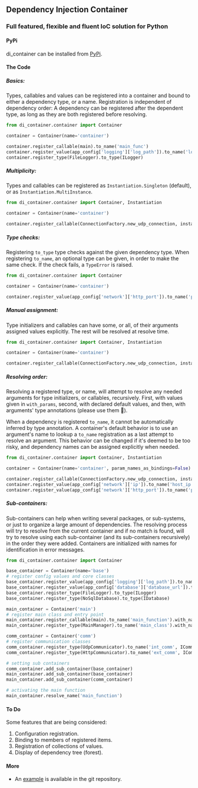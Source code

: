 ## Dependency Injection Container
### Full featured, flexible and fluent IoC solution for Python

#### PyPi
di_container can be installed from [PyPi](https://pypi.org/project/di-container/). 

#### The Code

##### Basics:
Types, callables and values can be registered into a container and bound to either a dependency type, or a name.
Registration is independent of dependency order: A dependency can be registered after the dependent type, as long as they are both registered before resolving.
```python
from di_container.container import Container

container = Container(name='container')

container.register_callable(main).to_name('main_func')
container.register_value(app_config['logging']['log_path']).to_name('log_path')
container.register_type(FileLogger).to_type(ILogger)
```

##### Multiplicity:
Types and callables can be registered as `Instantiation.Singleton` (default), or as `Instantiation.MultiInstance`.
```python
from di_container.container import Container, Instantiation

container = Container(name='container')

container.register_callable(ConnectionFactory.new_udp_connection, instantiation=Instantiation.MultiInstance).to_type(IConnection)
```

##### Type checks:
Registering `to_type` type checks against the given dependency type. When registering `to_name`, an optional type can be given, in order to make the same check.
If the check fails, a `TypeError` is raised.
```python
from di_container.container import Container

container = Container(name='container')

container.register_value(app_config['network']['http_port']).to_name('port', int)
```

##### Manual assignment:
Type initializers and callables can have some, or all, of their arguments assigned values explicitly.
The rest will be resolved at resolve time.
```python
from di_container.container import Container, Instantiation

container = Container(name='container')

container.register_callable(ConnectionFactory.new_udp_connection, instantiation=Instantiation.MultiInstance).to_type(IConnection).with_params(host='localhost', port=12345)
```

##### Resolving order:
Resolving a registered type, or name, will attempt to resolve any needed arguments for type initializers, or callables, recursively.
First, with values given in `with_params`, second, with declared default values, and then, with arguments' type annotations (please use them ).

When a dependency is registered `to_name`, it cannot be automatically inferred by type annotation.
A container's default behavior is to use an argument's name to lookup a `to_name` registration as a last attempt to resolve an argument.
This behavior can be changed if it's deemed to be too risky, and dependency names can be assigned explicitly when needed.
```python
from di_container.container import Container, Instantiation

container = Container(name='container', param_names_as_bindings=False)

container.register_callable(ConnectionFactory.new_udp_connection, instantiation=Instantiation.MultiInstance).to_type(IConnection).with_name_bindings(host='host_ip', port='port')
container.register_value(app_config['network']['ip']).to_name('host_ip', str)
container.register_value(app_config['network']['http_port']).to_name('port', int)
```

##### Sub-containers:
Sub-containers can help when writing several packages, or sub-systems, or just to organize a large amount of dependencies.
The resolving process will try to resolve from the current container and if no match is found, will try to resolve using each sub-container (and its sub-containers recursively) in the order they were added.
Containers are initialized with names for identification in error messages.
```python
from di_container.container import Container

base_container = Container(name='base')
# register config values and core classes
base_container.register_value(app_config['logging']['log_path']).to_name('log_path')
base_container.register_value(app_config['database']['database_url']).to_name('database_url', str)
base_container.register_type(FileLogger).to_type(ILogger)
base_container.register_type(NoSqlDatabase).to_type(IDatabase)

main_container = Container('main')
# register main class and entry point
main_container.register_callable(main).to_name('main_function').with_name_bindings(main_manager='main_class')
main_container.register_type(MainManager).to_name('main_class').with_name_bindings(internal_comm='int_comm', external_comm='ext_comm')

comm_container = Container('comm')
# register communication classes
comm_container.register_type(UdpCommunicator).to_name('int_comm', ICommunicator)
comm_container.register_type(HttpCommunicator).to_name('ext_comm', ICommunicator)

# setting sub containers
comm_container.add_sub_container(base_container)
main_container.add_sub_container(base_container)
main_container.add_sub_container(comm_container)

# activating the main function
main_container.resolve_name('main_function')
```

#### To Do
Some features that are being considered:
1. Configuration registration.
1. Binding to members of registered items.
1. Registration of collections of values.
1. Display of dependency tree (forest).

#### More
* An [example](http://github.com/eyaldror/di_container/tree/master/example) is available in the git repository.
